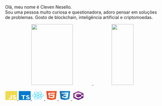 <p>Olá, meu nome é Cleven Nesello. <br> Sou uma pessoa muito curiosa e questionadora, adoro pensar em soluções de problemas.
Gosto de blockchain, inteligência artificial e criptomoedas. 
 </p> 

<div align="center">
  <a href="https://github.com/Cleven100">
  <img  height="200em" width="52%"  src="https://github-readme-stats.vercel.app/api?username=Cleven100&show_icons=true&theme=dracula&include_all_commits=true&count_private=true"/>
  <img  height="200em"  width="38%" src="https://github-readme-stats.vercel.app/api/top-langs/?username=Cleven100&layout=compact&langs_count=7&theme=dracula"/>
</div>
<div style="display: inline_block"><br>
  <img  alt="Js" height="30" width="40" src="https://raw.githubusercontent.com/devicons/devicon/master/icons/javascript/javascript-plain.svg">
  <img  alt="Ts" height="30" width="40" src="https://raw.githubusercontent.com/devicons/devicon/master/icons/typescript/typescript-plain.svg">
  <img  alt="React" height="30" width="40" src="https://raw.githubusercontent.com/devicons/devicon/master/icons/react/react-original.svg">
  <img  alt="HTML" height="30" width="40" src="https://raw.githubusercontent.com/devicons/devicon/master/icons/html5/html5-original.svg">
  <img  alt="CSS" height="30" width="40" src="https://raw.githubusercontent.com/devicons/devicon/master/icons/css3/css3-original.svg">
  <img  alt="Csharp" height="30" width="40" src="https://raw.githubusercontent.com/devicons/devicon/master/icons/csharp/csharp-original.svg">

